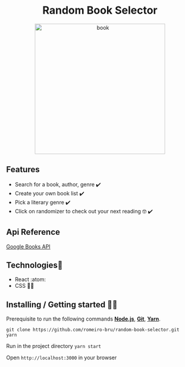 <h1 align="center">Random Book Selector</h1>

<p  align="center">
  <img  src="https://user-images.githubusercontent.com/56081906/146607763-ee504927-105c-47dc-b6a3-46aabe801d95.gif"  height="350" alt="book">
</p>

## Features

* Search for a book, author, genre ✔️
* Create your own book list ✔️
* Pick a literary genre ✔️
* Click on randomizer to check out your next reading 🤓 ✔️  

## Api Reference
[Google Books API](https://developers.google.com/books/docs/overview)

## Technologies:mag_right:
* React :atom:
* CSS :nail_care::sparkles:

## Installing / Getting started 👨‍🏭

Prerequisite to run the following commands <strong>[Node.js](https://nodejs.org/en/download/)</strong>, 
                           <strong>[Git](https://git-scm.com/downloads)</strong>, 
                           <strong>[Yarn](https://yarnpkg.com/)</strong>.
<br>
```
git clone https://github.com/romeiro-bru/random-book-selector.git
yarn
```

Run in the project directory ```yarn start```

Open ```http://localhost:3000``` in your browser
